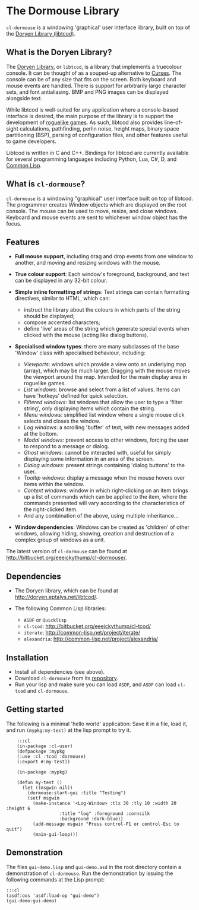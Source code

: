 # The Dormouse Library


`cl-dormouse` is a windowing 'graphical' user interface library, built on top of
the [Doryen Library (libtcod)][libtcod].


## What is the Doryen Library?


The [Doryen Library][libtcod], or `libtcod`, is a library that implements a
truecolour console. It can be thought of as a souped-up alternative to
[Curses][]. The console can be of any size that fits on the screen. Both
keyboard and mouse events are handled. There is support for arbitrarily large
character sets, and font antialiasing. BMP and PNG images can be displayed
alongside text.

While libtcod is well-suited for any application where a console-based
interface is desired, the main purpose of the library is to support the
development of [roguelike games][roguelike]. As such, libtcod also provides
line-of-sight calculations, pathfinding, perlin noise, height maps, binary
space partitioning (BSP), parsing of configuration files, and other features
useful to game developers.

Libtcod is written in C and C++. Bindings for libtcod are currently available
for several programming languages including Python, Lua, C#, D, and
[Common Lisp](http://bitbucket.org/eeeickythump/cl-tcod/).

[libtcod]: http://doryen.eptalys.net/libtcod/
[Curses]: <http://en.wikipedia.org/wiki/Curses_(programming_library)>
[roguelike]: http://en.wikipedia.org/wiki/Roguelike_game


## What is `cl-dormouse`?


`cl-dormouse` is a windowing "graphical" user interface built on top of
libtcod. The programmer creates Window objects which are displayed on the root
console. The mouse can be used to move, resize, and close windows. Keyboard and
mouse events are sent to whichever window object has the focus.


## Features


* **Full mouse support**, including drag and drop events from one window to
  another, and moving and resizing windows with the mouse.
* **True colour support**: Each window's foreground, background, and text can
  be displayed in any 32-bit colour.
* **Simple inline formatting of strings**: Text strings can contain formatting
  directives, similar to HTML, which can:

  *  instruct the library about the colours in which parts of the string should
     be displayed;
  *  compose accented characters;
  *  define 'live' areas of the string which generate special events when
     clicked with the mouse (acting like dialog buttons).

* **Specialised window types**: there are many subclasses of the base 'Window'
  class with specialised behaviour, including:

  * _Viewports_: windows which provide a view onto an underlying map (array),
    which may be much larger. Dragging with the mouse moves the viewport around
    the map. Intended for the main display area in roguelike games.
  * _List windows_: browse and select from a list of values. Items can have
    'hotkeys' defined for quick selection.
  * _Filtered windows_: list windows that allow the user to type a 'filter
    string', only displaying items which contain the string.
  * _Menu windows_: simplified list window where a single mouse click selects and
    closes the window.
  * _Log windows_: a scrolling 'buffer' of text, with new messages added at the
    bottom.
  * _Modal windows_: prevent access to other windows, forcing the user to respond
    to a message or dialog.
  * _Ghost windows_: cannot be interacted with, useful for simply displaying some
    information in an area of the screen.
  * _Dialog windows_: present strings containing 'dialog buttons' to the user.
  * _Tooltip windows_: display a message when the mouse hovers over items within
    the window.
  * _Context windows_: window in which right-clicking on an item brings up a list
    of commands which can be applied to the item, where the commands presented
    will vary according to the characteristics of the right-clicked item.
  * And any combination of the above, using multiple inheritance...
* **Window dependencies**: Windows can be created as 'children' of other
  windows, allowing hiding, showing, creation and destruction of a complex
  group of windows as a unit.

The latest version of `cl-dormouse` can be found at <http://bitbucket.org/eeeickythump/cl-dormouse/>.


## Dependencies


* The Doryen library, which can be found at <http://doryen.eptalys.net/libtcod/>.
* The following Common Lisp libraries:

  * `ASDF` or `Quicklisp`
  * `cl-tcod`: <http://bitbucket.org/eeeickythump/cl-tcod/>
  * `iterate`: <http://common-lisp.net/project/iterate/>
  * `alexandria`: <http://common-lisp.net/project/alexandria/>


## Installation


* Install all dependencies (see above).
* Download `cl-dormouse` from its
  [repository](http://bitbucket.org/eeeickythump/cl-dormouse/).
* Run your lisp and make sure you can load `ASDF`, and `ASDF` can load
  `cl-tcod` and `cl-dormouse`.


## Getting started


The following is a minimal 'hello world' application:
Save it in a file, load it, and run `(mypkg:my-test)` at the lisp prompt
to try it.

        :::cl
        (in-package :cl-user)
        (defpackage :mypkg
        (:use :cl :tcod :dormouse)
        (:export #:my-test))

        (in-package :mypkg)

        (defun my-test ()
          (let ((msgwin nil))
            (dormouse:start-gui :title "Testing")
            (setf msgwin
              (make-instance '<Log-Window> :tlx 30 :tly 10 :width 20 :height 6
                        :title "log" :foreground :cornsilk
                        :background :dark-blue))
              (add-message msgwin "Press control-F1 or control-Esc to quit")
              (main-gui-loop)))

## Demonstration

The files `gui-demo.lisp` and `gui-demo.asd` in the root directory contain a
demonstration of `cl-dormouse`. Run the demonstration by issuing the following
commands at the Lisp prompt:

    :::cl
    (asdf:oos 'asdf:load-op "gui-demo")
    (gui-demo:gui-demo)

